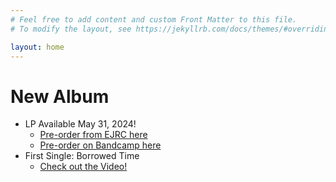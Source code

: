 ```yaml
---
# Feel free to add content and custom Front Matter to this file.
# To modify the layout, see https://jekyllrb.com/docs/themes/#overriding-theme-defaults

layout: home
---
```


# New Album

-   LP Available May 31, 2024!
    -   [Pre-order from EJRC here](https://ernestjenning.limitedrun.com/products/778312)
    -   [Pre-order on Bandcamp here](https://plusminusnyc.bandcamp.com/album/further-afield)
-   First Single: Borrowed Time
    -   [Check out the Video!](https://youtu.be/UJKDO7uQCeM)
